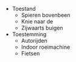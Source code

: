 - Toestand
	- Spieren bovenbeen
	- Knie naar de
	- Zijwaarts buigen
- Toestemming
	- Autorijden
	- Indoor roeimachine
	- Fietsen